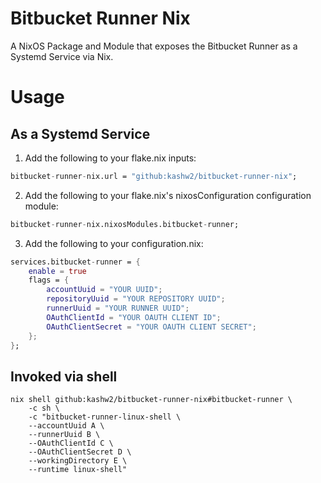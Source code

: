 # Bitbucket Runner Nix

A NixOS Package and Module that exposes the Bitbucket Runner as a Systemd Service via Nix.

# Usage

## As a Systemd Service

1) Add the following to your flake.nix inputs:

```nix
bitbucket-runner-nix.url = "github:kashw2/bitbucket-runner-nix";
```

2) Add the following to your flake.nix's nixosConfiguration configuration module:

```nix
bitbucket-runner-nix.nixosModules.bitbucket-runner;
```

3) Add the following to your configuration.nix:

```nix
services.bitbucket-runner = {
    enable = true
    flags = {
        accountUuid = "YOUR UUID";
        repositoryUuid = "YOUR REPOSITORY UUID";
        runnerUuid = "YOUR RUNNER UUID";
        OAuthClientId = "YOUR OAUTH CLIENT ID";
        OAuthClientSecret = "YOUR OAUTH CLIENT SECRET";
    };
};
```

## Invoked via shell

```shell
nix shell github:kashw2/bitbucket-runner-nix#bitbucket-runner \ 
    -c sh \
    -c "bitbucket-runner-linux-shell \ 
    --accountUuid A \
    --runnerUuid B \
    --OAuthClientId C \
    --OAuthClientSecret D \
    --workingDirectory E \
    --runtime linux-shell"
 ```